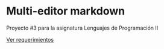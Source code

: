 # Multi-editor markdown

Proyecto #3 para la asignatura Lenguajes de Programación II

[Ver requerimientos](Requeriments.md)
